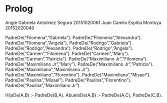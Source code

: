 # Prolog

Angie Gabriela Antolinez Segura 20151020061
Juan Camilo Espitia Montoya 20152020040



PadreDe(“Filomena”,”Gabriela”).
PadreDe(“Filomena”,”Alexandra”).
PadreDe(“Filomena”,”Angela”).
PadreDe(“Rodrigo”,”Gabriela”).
PadreDe(“Rodrigo”,”Alexandra”).
PadreDe(“Rodrigo”,”Angela”).
PadreDe(“Carmen”,”Filomena”).
PadreDe(“Carmen”,”Mary”).
PadreDe(“Carmen”,”Patricia”).
PadreDe(“Maximiliano Jr”,”Filomena”).
PadreDe(“Maximiliano Jr”,”Mary”).
PadreDe(“Maximiliano Jr”,”Patricia”).
PadreDe("Maximiliano”,”Maximiliano Jr”).
PadreDe("Maximiliano”,”Florentino”).
PadreDe("Maximiliano”,”Misael”).
PadreDe(“Paulina”,”Misael”).
PadreDe(“Paulina”,”Florentino”).
PadreDe(“Paulina”,”Maximiliano Jr”).




HijoDe(A,B) :- PadreDe(B,A).
AbueloDe(A,B) :- PadreDe(A,C), PadreDe(C,B).


